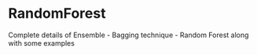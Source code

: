 # RandomForest
Complete details of Ensemble - Bagging technique - Random Forest along with some examples
